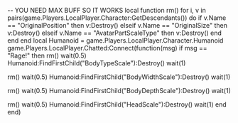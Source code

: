 -- YOU NEED MAX BUFF SO IT WORKS
local function rm()
    for i, v in pairs(game.Players.LocalPlayer.Character:GetDescendants()) do
        if v.Name == "OriginalPosition" then
            v:Destroy()
        elseif v.Name == "OriginalSize" then
            v:Destroy()
        elseif v.Name == "AvatarPartScaleType" then
            v:Destroy()
        end
    end
end
local Humanoid = game.Players.LocalPlayer.Character.Humanoid
game.Players.LocalPlayer.Chatted:Connect(function(msg)
    if msg == "Rage!" then
rm()
wait(0.5)
Humanoid:FindFirstChild("BodyTypeScale"):Destroy()
wait(1)

rm()
wait(0.5)
Humanoid:FindFirstChild("BodyWidthScale"):Destroy()
wait(1)

rm()
wait(0.5)
Humanoid:FindFirstChild("BodyDepthScale"):Destroy()
wait(1)

rm()
wait(0.5)
Humanoid:FindFirstChild("HeadScale"):Destroy()
wait(1)
    end
end)
